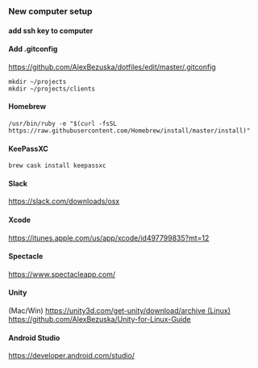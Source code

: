 ### New computer setup

####  add ssh key to computer

####  Add .gitconfig
https://github.com/AlexBezuska/dotfiles/edit/master/.gitconfig
```
mkdir ~/projects
mkdir ~/projects/clients
```

#### Homebrew
`/usr/bin/ruby -e "$(curl -fsSL https://raw.githubusercontent.com/Homebrew/install/master/install)"`

#### KeePassXC
`brew cask install keepassxc`


#### Slack
https://slack.com/downloads/osx

#### Xcode
https://itunes.apple.com/us/app/xcode/id497799835?mt=12


#### Spectacle
https://www.spectacleapp.com/

#### Unity
(Mac/Win) https://unity3d.com/get-unity/download/archive (Linux) https://github.com/AlexBezuska/Unity-for-Linux-Guide

#### Android Studio
https://developer.android.com/studio/
